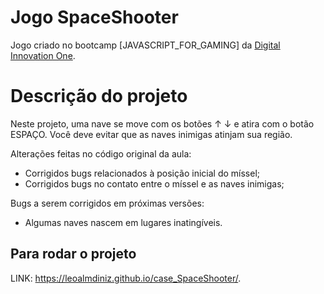 # Jogo SpaceShooter
Jogo criado no bootcamp [JAVASCRIPT_FOR_GAMING] da [Digital Innovation One](https://digitalinnovation.one).

# Descrição do projeto
Neste projeto, uma nave se move com os botões ↑ ↓ e atira com o botão ESPAÇO.
Você deve evitar que as naves inimigas atinjam sua região.

Alterações feitas no código original da aula:
- Corrigidos bugs relacionados à posição inicial do míssel;
- Corrigidos bugs no contato entre o míssel e as naves inimigas;

Bugs a serem corrigidos em próximas versões:
- Algumas naves nascem em lugares inatingíveis.

## Para rodar o projeto
LINK: https://leoalmdiniz.github.io/case_SpaceShooter/.

